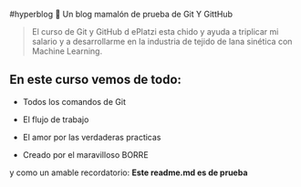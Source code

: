  #hyperblog  🐑 
Un blog mamalón de prueba de Git Y GittHub

>El curso de Git y GitHub d ePlatzi esta chido y ayuda a triplicar mi salario y a desarrollarme en la industria de tejido de lana sinética con Machine Learning.

## En este curso vemos de todo:
* Todos los comandos de Git 
* El flujo de trabajo
* El amor por las verdaderas practicas 

* Creado por el maravilloso BORRE

y como un amable recordatorio: **Este readme.md es de prueba**
